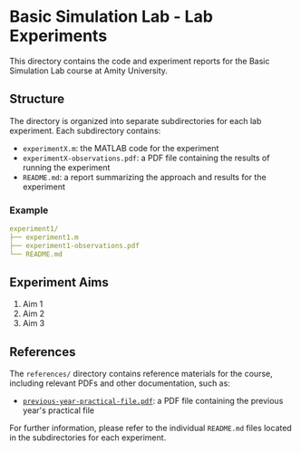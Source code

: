 # Basic Simulation Lab - Lab Experiments

This directory contains the code and experiment reports for the Basic Simulation Lab course at Amity University.

## Structure

The directory is organized into separate subdirectories for each lab experiment. Each subdirectory contains:

- `experimentX.m`: the MATLAB code for the experiment
- `experimentX-observations.pdf`: a PDF file containing the results of running the experiment
- `README.md`: a report summarizing the approach and results for the experiment

### Example

``` yaml
experiment1/
├── experiment1.m
├── experiment1-observations.pdf
└── README.md
```

## Experiment Aims

1. Aim 1
2. Aim 2
3. Aim 3

## References

The `references/` directory contains reference materials for the course, including relevant PDFs and other documentation, such as:

- [`previous-year-practical-file.pdf`](./references/previous-year-practical-file.pdf): a PDF file containing the previous year's practical file

For further information, please refer to the individual `README.md` files located in the subdirectories for each experiment.
